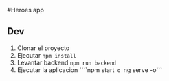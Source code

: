 #Heroes app
## Dev

1. Clonar el proyecto
2. Ejecutar ```npm install```
3. Levantar backend ```npm run backend```
4. Ejecutar la aplicacion ````npm start```  o  ```ng serve -o```
